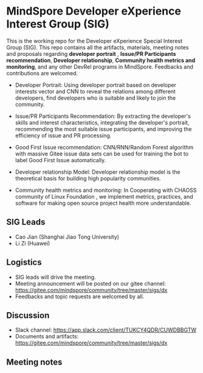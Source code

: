 # MindSpore Developer eXperience Interest Group (SIG)

This is the working repo for the Developer eXperience Special Interest Group (SIG). This repo contains all the artifacts, materials, meeting notes and proposals regarding **developer portrait** , **Issue/PR Participants recommendation**, **Developer relationship**, **Community health metrics and monitoring**, and any other DevRel programs in MindSpore. Feedbacks and contributions are welcomed.

- Developer Portrait: Using developer portrait based on developer interests vector and CNN to reveal the relations among different developers, find developers who is suitable and likely to join the community.

- Issue/PR Participants Recommendation: By extracting the developer's skills and interest characteristics, integrating the developer's portrait, recommending the most suitable issue participants, and improving the efficiency of issue and PR processing.

- Good First Issue recommendation: CNN/RNN/Random Forest algorithm with massive Gitee issue data sets can be used for training the bot to label Good First Issue automatically.

- Developer relationship Model: Developer relationship model is the theoretical basis for building high popularity communities.

- Community health metrics and monitoring: In Cooperating with CHAOSS community of Linux Foundation , we implement metrics, practices, and software for making open source project health more understandable.

## SIG Leads

- Cao Jian (Shanghai Jiao Tong University)
- Li Zi (Huawei)

## Logistics

- SIG leads will drive the meeting.  
- Meeting announcement will be posted on our gitee channel: https://gitee.com/mindspore/community/tree/master/sigs/dx  
- Feedbacks and topic requests are welcomed by all.  

## Discussion

- Slack channel: https://app.slack.com/client/TUKCY4QDR/CUWDBBGTW  
- Documents and artifacts: https://gitee.com/mindspore/community/tree/master/sigs/dx  

## Meeting notes
